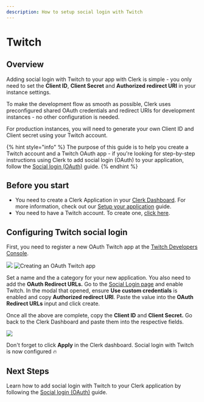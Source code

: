 ```yaml
---
description: How to setup social login with Twitch
---
```


# Twitch

## Overview

Adding social login with Twitch to your app with Clerk is simple -  you only need to set the **Client ID**, **Client Secret** and **Authorized redirect URI** in your instance settings.

To make the development flow as smooth as possible, Clerk uses preconfigured shared OAuth credentials and redirect URIs for development instances - no other configuration is needed.&#x20;

For production instances, you will need to generate your own Client ID and Client secret using your Twitch account.

{% hint style="info" %}
The purpose of this guide is to help you create a Twitch account and a Twitch OAuth app - if you're looking for step-by-step instructions using Clerk to add social login (OAuth) to your application, follow the [Social login (OAuth)](../../popular-guides/social-login-oauth.md) guide.
{% endhint %}

## Before you start

* You need to create a Clerk Application in your [Clerk Dashboard](https://dashboard.clerk.dev). For more information, check out our [Setup your application](../../popular-guides/setup-your-application.md) guide.
* You need to have a Twitch account. To create one, [click here](https://www.twitch.tv).

## Configuring Twitch social login

First, you need to register a new OAuth Twitch app at the [Twitch Developers Console](https://dev.twitch.tv/console).

![](../../.gitbook/assets/twitch-create-oauth-app-1.png) ![Creating an OAuth Twitch app](../../.gitbook/assets/twitch-create-oauth-app-2.png)

Set a name and the a category for your new application. You also need to add the **OAuth Redirect URLs.** Go to the [Social Login page](https://dashboard.clerk.dev/last-active?path=authentication/social) and enable Twitch. In the modal that opened, ensure **Use custom credentials** is enabled and copy **Authorized redirect URI**. Paste the value into the **OAuth Redirect URLs** input and click create.

Once all the above are complete, copy the **Client ID** and **Client Secret.** Go back to the Clerk Dashboard and paste them into the respective fields.

![](../../.gitbook/assets/twitch-credentials.png)

Don't forget to click **Apply** in the Clerk dashboard. Social login with Twitch is now configured 🔥&#x20;

## Next Steps

Learn how to add social login with Twitch to your Clerk application by following the [Social login (OAuth)](../../popular-guides/social-login-oauth.md) guide.
